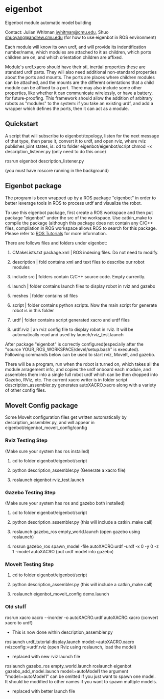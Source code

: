 # eigenbot
Eigenbot module automatic model building

Contact: Julian Whitman
<jwhitman@cmu.edu>, Shuo
<shuoyang@andrew.cmu.edu> (for how to use eigenbot in ROS environment)

Each module will know its own urdf, and will provide its indentification number/name, which modules are attached to it as children, which ports children are on, and which orientation children are affixed.

Module's urdf.xacro should have their stl, inertial properties these are standard urdf parts.
They will also need additional non-standard properties about the ports and mounts. The ports are places where children modules can be attached, and the mounts are the different orientations that a child module can be affixed to a port. There may also include some other properties, like whether it can communicate wirelessly, or have a battery, for future-proofing.
This framework should allow the addition of arbitrary robots as "modules" to the system: if you take an existing urdf, and add a wrapper which defines the ports, then it can act as a module.

## Quickstart ##
A script that will subscribe to eigenbot/topology, listen for the next message of that type, then parse it, convert it to urdf, and open rviz, where rviz publishes joint states, is:
cd to folder eigenbot/eigenbot/script
chmod +x description_listener.py (only need to do this once)

rosrun eigenbot description_listener.py 

(you must have roscore running in the background)

## Eigenbot package ##

The program is been wrapped up by a ROS package "eigenbot" in order to better leverage tools in ROS to process urdf and visualize the robot. 

To use this eigenbot package, first create a ROS workspace and then put package "eigenbot" under the src of the workspace. Use catkin\_make to compile the package (although this package does not contain any C/C++ files, compliation in ROS workspace allows ROS to search for this package. Please refer to [ROS Tutorials](http://wiki.ros.org/ROS/Tutorials/CreatingPackage) for more information.

There are follows files and folders under eigenbot:

1. CMakeLists.txt   package.xml  | ROS indexing files. Do not need to modify. 

2. description  |  fold contains xml and text files to describe our robot modules

3. include     src   | folders contain C/C++ source code. Empty currently.    

4. launch | folder contains launch files to display robot in rviz and gazebo 

5. meshes | folder contains stl files  
 
6. script | folder contains python scripts. Now the main script for generate robot is in this folder

7. urdf  | folder contains script generated xacro and urdf files

8. urdf.rviz  | an rviz config file to display robot in rviz. It will be automatically read and used by launch/rviz\_test.launch

After package "eigenbot" is correctly configured(especially after the "source YOUR\_ROS\_WORKSPACE/devel/setup.bash" is executed). Following commands below can be used to start rviz, MoveIt, and gazebo.

There will be a program, run when the robot is turned on, which takes all the module arragement info, and copies the urdf onboard each module, and assembles them into a single full robot urdf which can be then dropped into Gazebo, RViz, etc.
The current xacro writer is in folder script description_assembler.py generates autoXACRO.xacro along with a variety of other config files.


## MoveIt Config package ##

Some MoveIt configuration files get written automatically by description_assembler.py, and will appear in eigenbot/eigenbot_moveit_config/config


### Rviz Testing Step ###

(Make sure your system has ros installed)

1. cd to folder eigenbot/eigenbot/script

2. python description_assembler.py (Generate a xacro file)

3. roslaunch eigenbot rviz_test.launch


### Gazebo Testing Step ###

(Make sure your system has ros and gazebo both installed)

1. cd to folder eigenbot/eigenbot/script

2. python description_assembler.py (this will include a catkin_make call)

3. roslaunch gazebo_ros empty_world.launch (open gazebo using roslaunch)

4. rosrun gazebo_ros spawn_model -file autoXACRO.urdf -urdf -x 0 -y 0 -z 1 -model autoXACRO (put urdf model into gazebo)


### MoveIt Testing Step ###

1. cd to folder eigenbot/eigenbot/script

2. python description_assembler.py (this will include a catkin_make call)

3. roslaunch eigenbot_moveit_config demo.launch


### Old stuff ###

rosrun xacro xacro --inorder -o autoXACRO.urdf autoXACRO.xacro (convert xacro to urdf)
- This is now done within description_assembler.py

 roslaunch urdf_tutorial display.launch model:=autoXACRO.xacro  rvizconfig:=urdf.rviz  (open Rviz using roslaunch, load the model)
 - replaced with new rviz launch file

roslaunch gazebo_ros empty_world.launch
roslaunch eigenbot gazebo_add_model.launch model:=autoModel1
the argument "model:=autoModel1" can be omitted if you just want to spawn one model. It should be modified to other names if you want to spawn multiple models. 
- replaced with better launch file
